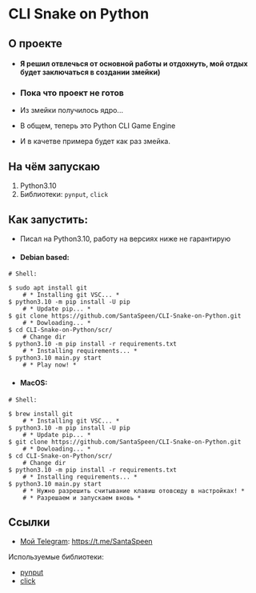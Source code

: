 # CLI Snake on Python

## О проекте

* #### Я решил отвлечься от основной работы и отдохнуть, мой отдых будет заключаться в создании змейки)

* ### Пока что проект не готов


* Из змейки получилось ядро...
* В общем, теперь это Python CLI Game Engine
* И в качетве примера будет как раз змейка.

## На чём запускаю

1. Python3.10
2. Библиотеки: `pynput`, `click`

## Как запустить:

* Писал на Python3.10, работу на версиях ниже не гарантирую

* #### Debian based:
```shell
# Shell:

$ sudo apt install git
    # * Installing git VSC... *
$ python3.10 -m pip install -U pip
    # * Update pip... *
$ git clone https://github.com/SantaSpeen/CLI-Snake-on-Python.git
    # * Dowloading... *
$ cd CLI-Snake-on-Python/scr/
    # Change dir
$ python3.10 -m pip install -r requirements.txt
    # * Installing requirements... *
$ python3.10 main.py start
    # * Play now! *
```

* #### MacOS:

```shell
# Shell:

$ brew install git
    # * Installing git VSC... *
$ python3.10 -m pip install -U pip
    # * Update pip... *
$ git clone https://github.com/SantaSpeen/CLI-Snake-on-Python.git
    # * Dowloading... *
$ cd CLI-Snake-on-Python/scr/
    # Change dir
$ python3.10 -m pip install -r requirements.txt
    # * Installing requirements... *
$ python3.10 main.py start
    # * Нужно разрешить считывание клавиш отовсюду в настройках! *
    # * Разрешаем и запускаем вновь * 
```

## Ссылки

* [Мой Telegram](https://t.me/SantaSpeen "SantaSpeen"): https://t.me/SantaSpeen

Используемые библиотеки: 

* [pynput](https://github.com/moses-palmer/pynput "pynput")
* [click](https://click.palletsprojects.com/ "click")
